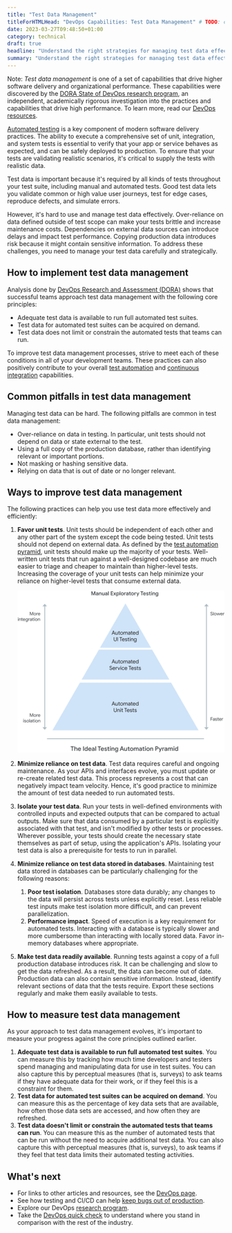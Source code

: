 ```yaml
---
title: "Test Data Management"
titleForHTMLHead: "DevOps Capabilities: Test Data Management" # TODO: can we DRY this out?
date: 2023-03-27T09:48:50+01:00
category: technical
draft: true
headline: "Understand the right strategies for managing test data effectively along with approaches to provide fast, secure data access for testing."
summary: "Understand the right strategies for managing test data effectively along with approaches to provide fast, secure data access for testing."
---
```



Note: *Test data management* is one of a set of capabilities that drive higher
software delivery and organizational performance. These capabilities were
discovered by the
[DORA State of DevOps research program](/),
an independent, academically rigorous investigation into the practices and
capabilities that drive high performance. To learn more, read our
[DevOps resources](https://cloud.google.com/devops).

[Automated testing](/devops-capabilities/technical/test-automation)
is a key component of modern software delivery practices. The ability to execute
a comprehensive set of unit, integration, and system tests is essential to
verify that your app or service behaves as expected, and can be safely deployed
to production. To ensure that your tests are validating realistic scenarios,
it's critical to supply the tests with realistic data.

Test data is important because it's required by all kinds of tests throughout
your test suite, including manual and automated tests. Good test data lets you
validate common or high value user journeys, test for edge cases, reproduce
defects, and simulate errors.

However, it's hard to use and manage test data effectively. Over-reliance on
data defined outside of test scope can make your tests brittle and increase
maintenance costs. Dependencies on external data sources can introduce delays
and impact test performance. Copying production data introduces risk because it
might contain sensitive information. To address these challenges, you need to
manage your test data carefully and strategically.

## How to implement test data management

Analysis done by
[DevOps Research and Assessment (DORA)](https://cloud.google.com/devops)
shows that successful teams approach test data management with the following
core principles:

-   Adequate test data is available to run full automated test suites.
-   Test data for automated test suites can be acquired on demand.
-   Test data does not limit or constrain the automated tests that teams can
    run.

To improve test data management processes, strive to meet each of these
conditions in all of your development teams. These practices can also positively
contribute to your overall
[test automation](/devops-capabilities/technical/test-automation)
and
[continuous integration](/devops-capabilities/technical/continuous-integration)
capabilities.

## Common pitfalls in test data management

Managing test data can be hard. The following pitfalls are common in test data
management:

-   Over-reliance on data in testing. In particular, unit tests should not
    depend on data or state external to the test.
-   Using a full copy of the production database, rather than identifying
    relevant or important portions.
-   Not masking or hashing sensitive data.
-   Relying on data that is out of date or no longer relevant.

## Ways to improve test data management

The following practices can help you use test data more effectively and
efficiently:

1.  **Favor unit tests**. Unit tests should be independent of each other and
    any other part of the system except the code being tested. Unit tests
    should not depend on external data. As defined by the
    [test automation pyramid](https://martinfowler.com/articles/practical-test-pyramid.html#TheTestPyramid),
    unit tests should make up the majority of your tests. Well-written unit
    tests that run against a well-designed codebase are much easier to triage
    and cheaper to maintain than higher-level tests. Increasing the coverage of
    your unit tests can help minimize your reliance on higher-level tests that
    consume external data.

    ![Test automation pyramid.](test-automation-pyramid.svg)

1.  **Minimize reliance on test data**. Test data requires careful and
    ongoing maintenance. As your APIs and interfaces evolve, you must update or
    re-create related test data. This process represents a cost that can
    negatively impact team velocity. Hence, it's good practice to minimize the
    amount of test data needed to run automated tests.
1.  **Isolate your test data**. Run your tests in well-defined environments
    with controlled inputs and expected outputs that can be compared to actual
    outputs. Make sure that data consumed by a particular test is explicitly
    associated with that test, and isn't modified by other tests or processes.
    Wherever possible, your tests should create the necessary state themselves
    as part of setup, using the application's APIs. Isolating your test data is
    also a prerequisite for tests to run in parallel.
1.  **Minimize reliance on test data stored in databases**. Maintaining test
    data stored in databases can be particularly challenging for the following
    reasons:
    1.  **Poor test isolation**. Databases store data durably; any
        changes to the data will persist across tests unless explicitly reset.
        Less reliable test inputs make test isolation more difficult, and can
        prevent parallelization.
    1.  **Performance impact**. Speed of execution is a key requirement
        for automated tests. Interacting with a database is typically slower
        and more cumbersome than interacting with locally stored data. Favor
        in-memory databases where appropriate.
1.  **Make test data readily available**. Running tests against a copy of a
    full production database introduces risk. It can be challenging and slow to
    get the data refreshed. As a result, the data can become out of date.
    Production data can also contain sensitive information. Instead, identify
    relevant sections of data that the tests require. Export these sections
    regularly and make them easily available to tests.

## How to measure test data management

As your approach to test data management evolves, it's important to measure
your progress against the core principles outlined earlier.

1.  **Adequate test data is available to run full automated test suites**.
    You can measure this by tracking how much time developers and testers spend
    managing and manipulating data for use in test suites. You can also capture
    this by perceptual measures (that is, surveys) to ask teams if they have
    adequate data for their work, or if they feel this is a constraint for them.
1.  **Test data for automated test suites can be acquired on demand**. You
    can measure this as the percentage of key data sets that are available, how
    often those data sets are accessed, and how often they are refreshed.
1.  **Test data doesn't limit or constrain the automated tests that teams
    can run**. You can measure this as the number of automated tests that can
    be run without the need to acquire additional test data. You can also
    capture this with perceptual measures (that is, surveys), to ask teams if
    they feel that test data limits their automated testing activities.

## What's next

-   For links to other articles and resources, see the
    [DevOps page](https://cloud.google.com/devops).
-   See how testing and CI/CD can help
    [keep bugs out of production](https://cloud.google.com/blog/products/application-development/release-with-confidence-how-testing-and-cicd-can-keep-bugs-out-of-production).
-   Explore our DevOps
    [research program](/).
-   Take the
    [DevOps quick check](/quickcheck/)
    to understand where you stand in comparison with the rest of the industry.